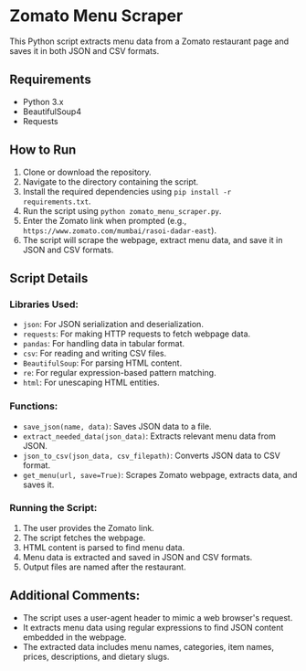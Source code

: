 # Zomato Menu Scraper

This Python script extracts menu data from a Zomato restaurant page and saves it in both JSON and CSV formats.

## Requirements

- Python 3.x
- BeautifulSoup4
- Requests

## How to Run

1. Clone or download the repository.
2. Navigate to the directory containing the script.
3. Install the required dependencies using `pip install -r requirements.txt`.
4. Run the script using `python zomato_menu_scraper.py`.
5. Enter the Zomato link when prompted (e.g., `https://www.zomato.com/mumbai/rasoi-dadar-east`).
6. The script will scrape the webpage, extract menu data, and save it in JSON and CSV formats.

## Script Details

### Libraries Used:
- `json`: For JSON serialization and deserialization.
- `requests`: For making HTTP requests to fetch webpage data.
- `pandas`: For handling data in tabular format.
- `csv`: For reading and writing CSV files.
- `BeautifulSoup`: For parsing HTML content.
- `re`: For regular expression-based pattern matching.
- `html`: For unescaping HTML entities.

### Functions:
- `save_json(name, data)`: Saves JSON data to a file.
- `extract_needed_data(json_data)`: Extracts relevant menu data from JSON.
- `json_to_csv(json_data, csv_filepath)`: Converts JSON data to CSV format.
- `get_menu(url, save=True)`: Scrapes Zomato webpage, extracts data, and saves it.

### Running the Script:
1. The user provides the Zomato link.
2. The script fetches the webpage.
3. HTML content is parsed to find menu data.
4. Menu data is extracted and saved in JSON and CSV formats.
5. Output files are named after the restaurant.

## Additional Comments:
- The script uses a user-agent header to mimic a web browser's request.
- It extracts menu data using regular expressions to find JSON content embedded in the webpage.
- The extracted data includes menu names, categories, item names, prices, descriptions, and dietary slugs.

